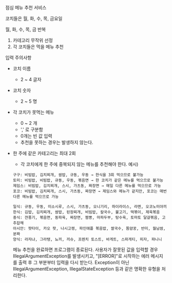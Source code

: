 점심 메뉴 추천 서비스

코치들은 월, 화, 수, 목, 금요일

월, 화, 수, 목, 금 반복
1. 카테고리 무작위 선정
2. 각 코치들은 먹을 메뉴 추천


입력 주의사항 
- 코치 이름
    - 2 ~ 4 글자
- 코치 숫자
  - 2 ~ 5 명

- 각 코치가 못먹는 메뉴
  - 0 ~ 2 개
  - ',' 로 구분함
  - 0개는 빈 값 입력
  - 추천을 못하는 경우는 발생하지 않는다. 
  
- 한 주에 같은 카테고리는 최대 2회
  - 각 코치에게 한 주에 중복되지 않는 메뉴를 추천해야 한다.
  예시)
  ```
  구구: 비빔밥, 김치찌개, 쌈밥, 규동, 우동 → 한식을 3회 먹으므로 불가능
  토미: 비빔밥, 비빔밥, 규동, 우동, 볶음면 → 한 코치가 같은 메뉴를 먹으므로 불가능
  제임스: 비빔밥, 김치찌개, 스시, 가츠동, 짜장면 → 매일 다른 메뉴를 먹으므로 가능
  포코: 비빔밥, 김치찌개, 스시, 가츠동, 짜장면 → 제임스와 메뉴가 같지만, 포코는 매번 다른 메뉴를 먹으므로 가능
  ```
  
  ```
  일식: 규동, 우동, 미소시루, 스시, 가츠동, 오니기리, 하이라이스, 라멘, 오코노미야끼
  한식: 김밥, 김치찌개, 쌈밥, 된장찌개, 비빔밥, 칼국수, 불고기, 떡볶이, 제육볶음
  중식: 깐풍기, 볶음면, 동파육, 짜장면, 짬뽕, 마파두부, 탕수육, 토마토 달걀볶음, 고추잡채
  아시안: 팟타이, 카오 팟, 나시고렝, 파인애플 볶음밥, 쌀국수, 똠얌꿍, 반미, 월남쌈, 분짜
  양식: 라자냐, 그라탱, 뇨끼, 끼슈, 프렌치 토스트, 바게트, 스파게티, 피자, 파니니
  ```
  메뉴 추천을 완료하면 프로그램이 종료된다.
  사용자가 잘못된 값을 입력할 경우 IllegalArgumentException를 발생시키고, "[ERROR]"로 시작하는 에러 메시지를 출력 후 그 부분부터 입력을 다시 받는다.
  Exception이 아닌 IllegalArgumentException, IllegalStateException 등과 같은 명확한 유형을 처리한다.
